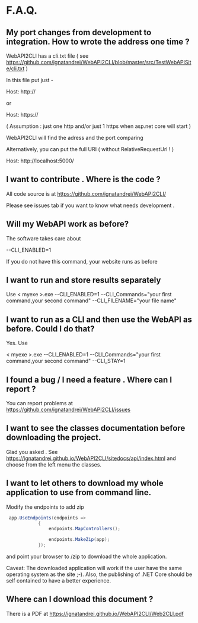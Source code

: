 # F.A.Q.

## My port changes from development to integration. How to wrote the address one time ?

WebAPI2CLI has a cli.txt file ( see https://github.com/ignatandrei/WebAPI2CLI/blob/master/src/TestWebAPISite/cli.txt ) 

In this file put just -  

Host: http:// 

or 

Host: https://
 
 ( Assumption : just one http and/or just 1 https when asp.net core will start )

WebAPI2CLI will find the adress and the port comparing 

Alternatively, you can put the full URI ( without RelativeRequestUrl ! )

Host: http://localhost:5000/

## I want to contribute  . Where is the code  ? 

All code source is at https://github.com/ignatandrei/WebAPI2CLI/ 

Please see issues tab if you want to know what needs development .

## Will my WebAPI work as before?

The software takes care about 

--CLI_ENABLED=1

If you do not have this command, your website runs as before

## I want to run and store results separately

Use 
&lt; myexe &gt;.exe  --CLI_ENABLED=1 --CLI_Commands="your first command,your second command" --CLI_FILENAME="your file name"

## I want to run as a CLI and then use the WebAPI as before. Could I do that? 

Yes. Use 

 &lt; myexe &gt;.exe  --CLI_ENABLED=1 --CLI_Commands="your first command,your second command" --CLI_STAY=1

## I found a bug / I need a feature . Where can I report ?

You can report problems at https://github.com/ignatandrei/WebAPI2CLI/issues

## I want to see the classes documentation before downloading the project.

Glad you asked . See https://ignatandrei.github.io/WebAPI2CLI/sitedocs/api/index.html and choose from the left menu the classes.

## I want to let others to download my whole application to use from command line.
Modify the endpoints to add zip

```csharp
 app.UseEndpoints(endpoints =>
            {
                endpoints.MapControllers();

                endpoints.MakeZip(app);
            });
```
and point your browser to <root of the site>/zip  to download the whole application.

Caveat: The downloaded application will work if the user have the same operating system as the site ;-).
Also, the publishing of .NET Core should be self contained to have a better experience.

## Where can I download this document ? 

There is a PDF at https://ignatandrei.github.io/WebAPI2CLI/Web2CLI.pdf



